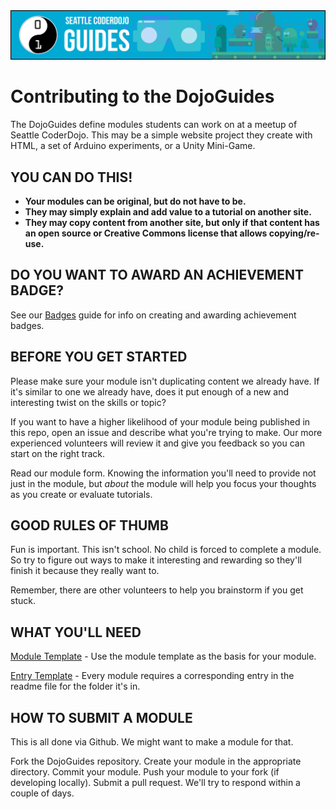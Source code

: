 <img src="../images/guideshero.png" title="Contributing to the DojoGuides">

# Contributing to the DojoGuides

The DojoGuides define modules students can work on at a meetup of Seattle CoderDojo. This may be a simple website project they create with HTML, a set of Arduino experiments, or a Unity Mini-Game.

## YOU CAN DO THIS!

* **Your modules can be original, but do not have to be.**
* **They may simply explain and add value to a tutorial on another site.**
* **They may copy content from another site, but only if that content has an open source or Creative Commons license that allows copying/re-use.**

## DO YOU WANT TO AWARD AN ACHIEVEMENT BADGE?

See our [Badges](../!BADGES) guide for info on creating and awarding achievement badges.

## BEFORE YOU GET STARTED

Please make sure your module isn't duplicating content we already have. If it's similar to one we already have, does it put enough of a new and interesting twist on the skills or topic?

If you want to have a higher likelihood of your module being published in this repo, open an issue and describe what you're trying to make. Our more experienced volunteers will review it and give you feedback so you can start on the right track.

Read our module form. Knowing the information you'll need to provide not just in the module, but *about* the module will help you focus your thoughts as you create or evaluate tutorials.

## GOOD RULES OF THUMB

Fun is important. This isn't school. No child is forced to complete a module. So try to figure out ways to make it interesting and rewarding so they'll finish it because they really want to. 

Remember, there are other volunteers to help you brainstorm if you get stuck. 

## WHAT YOU'LL NEED

[Module Template](./Module_Template.md) - Use the module template as the basis for your module.

[Entry Template](./EntryTemplate.md) - Every module requires a corresponding entry in the readme file for the folder it's in. 

## HOW TO SUBMIT A MODULE

This is all done via Github. We might want to make a module for that.

Fork the DojoGuides repository. Create your module in the appropriate directory. Commit your module. Push your module to your fork (if developing locally). Submit a pull request. We'll try to respond within a couple of days.

